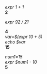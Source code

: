 *expr 1 + 1* <br>
**2** <br>

*expr 92 / 21* <br>

**4** <br>
*var=$(expr 10 + 5)* <br>
*echo $var* <br>
**15** <br>

*num1=15* <br>
*expr $num1 - 10*<br>
**5**

